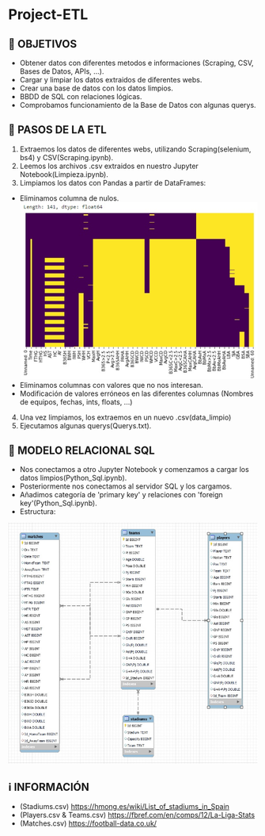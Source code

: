 # Project-ETL

## 🎯 OBJETIVOS

- Obtener datos con diferentes metodos e informaciones (Scraping, CSV, Bases de Datos, APIs, ...).
- Cargar y limpiar los datos extraidos de diferentes webs.
- Crear una base de datos con los datos limpios.
- BBDD de SQL con relaciones lógicas.
- Comprobamos funcionamiento de la Base de Datos con algunas querys.

## 🚶 PASOS DE LA ETL

1. Extraemos los datos de diferentes webs, utilizando Scraping(selenium, bs4) y CSV(Scraping.ipynb).
2. Leemos los archivos .csv extraidos en nuestro Jupyter Notebook(Limpieza.ipynb).
3. Limpiamos los datos con Pandas a partir de DataFrames:
- Eliminamos columna de nulos.
![Nulos](/img/Nulos.jpg)
- Eliminamos columnas con valores que no nos interesan.
- Modificación de valores erróneos en las diferentes columnas (Nombres de equipos, fechas, ints, floats, ...)
4. Una vez limpiamos, los extraemos en un nuevo .csv(data_limpio)
5. Ejecutamos algunas querys(Querys.txt).

## 💠 MODELO RELACIONAL SQL

- Nos conectamos a otro Jupyter Notebook y comenzamos a cargar los datos limpios(Python_Sql.ipynb).
- Posteriormente nos conectamos al servidor SQL y los cargamos.
- Añadimos categoría de 'primary key' y relaciones con 'foreign key'(Python_Sql.ipynb).
- Estructura:

![Relacional](/img/Relacional.jpg)

## ℹ️ INFORMACIÓN

- (Stadiums.csv) https://hmong.es/wiki/List_of_stadiums_in_Spain
- (Players.csv & Teams.csv) https://fbref.com/en/comps/12/La-Liga-Stats
- (Matches.csv) https://football-data.co.uk/